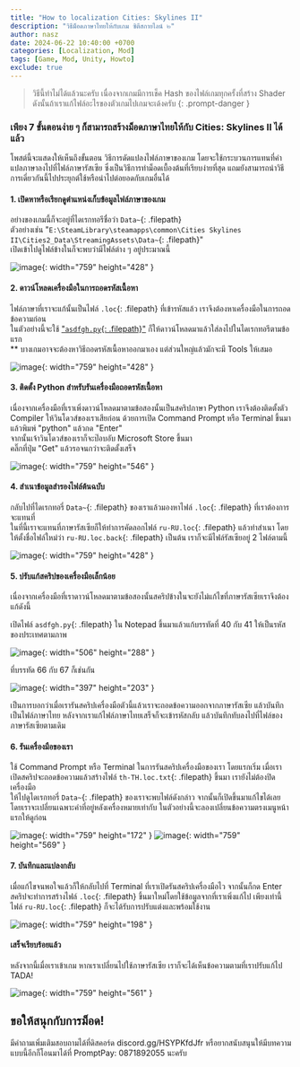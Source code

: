 ```yaml
---
title: "How to localization Cities: Skylines II"
description: "วิธีม็อดภาษาไทยให้กับเกม ซิตีสกายไลน์ ๒"
author: nasz
date: 2024-06-22 10:40:00 +0700
categories: [Localization, Mod]
tags: [Game, Mod, Unity, Howto]
exclude: true
---
```


> วิธีนี้ทำไม่ได้แล้วนะครับ เนื่องจากเกมมีการเช็ค Hash ของไฟล์เกมทุกครั้งที่สร้าง Shader ดังนั้นถ้าเราแก้ไฟล์อะไรของตัวเกมไปเกมจะเด้งครับ
 {: .prompt-danger }

### เพียง 7 ขั้นตอนง่าย ๆ ก็สามารถสร้างม็อดภาษาไทยให้กับ Cities: Skylines II ได้แล้ว

โพสต์นี้จะแสดงให้เห็นถึงขั้นตอน วิธีการดัดแปลงไฟล์ภาษาของเกม โดยจะใช้กระบวนการแทนที่คำแปลภาษาลงไปที่ไฟล์ภาษารัสเซีย
ซึ่งเป็นวิธีการทำม็อดเบื้องต้นที่เรียบง่ายที่สุด แถมยังสามารถนำวิธีการเดี่ยวกันนี้ไปประยุกต์ใช้หรือนำไปต่อยอดกับเกมอื่นได้

#### 1. เปิดหาหรือเรียกดูตำแหน่งเก็บข้อมูลไฟล์ภาษาของเกม

อย่างของเกมนี้ก็จะอยู่ที่ไดเรกทอรีชื่อว่า `Data~`{: .filepath}<br />
ตัวอย่างเช่น "`E:\SteamLibrary\steamapps\common\Cities Skylines II\Cities2_Data\StreamingAssets\Data~`{: .filepath}"<br />
เปิดเข้าไปดูไฟล์ข้างในก็จะพบว่ามีไฟล์ต่าง ๆ อยู่ประมาณนี้

![image](https://github.com/Nasz/Nasz/assets/384751/634d274c-244a-4547-b74a-e4e60c91455d){: width="759" height="428" }

#### 2. ดาวน์โหลดเครื่องมือในการถอดรหัสเนื้อหา

ไฟล์ภาษาที่เราจะแก้นั้นเป็นไฟล์ `.loc`{: .filepath} ที่เข้ารหัสแล้ว เราจึงต้องหาเครื่องมือในการถอดข้อความก่อน<br />
ในตัวอย่างนี้จะใช้ ["`asdfgh.py`{: .filepath}"](https://forum.paradoxplaza.com/forum/threads/cities-skylines-ii-en-us-loc-help-me-open-the-translation-tools-to-play-in-turkish.1603585/post-29220130)
ก็ให้ดาวน์โหลดมาแล้วใส่ลงไปในไดเรกทอรีตามข้อแรก<br />
\*\* บางเกมอาจจะต้องหาวิธีถอดรหัสเนื้อหาออกมาเอง แต่ส่วนใหญ่แล้วมักจะมี Tools ให้เสมอ

![image](https://github.com/Nasz/Nasz/assets/384751/ed2a8d72-a3e2-49ae-99d9-c2d95688ca1e){: width="759" height="428" }

#### 3. ติดตั้ง Python สำหรับรันเครื่องมือถอดรหัสเนื้อหา

เนื่องจากเครื่องมือที่เราเพิ่งดาวน์โหลดมาตามข้อสองนั้นเป็นสคริปภาษา Python เราจึงต้องติดตั้งตัว Compiler ให้วินโดวส์ของเราเสียก่อน ด้วยการเปิด Command Prompt หรือ Terminal ขึ้นมา<br />
แล้วพิมพ์ "python" แล้วกด "Enter"<br />
จากนั้นเจ้าวินโดวส์ของเราก็จะป๊อบอับ Microsoft Store ขึ้นมา<br />
คลิ๊กที่ปุ่ม "Get" แล้วรอจนกว่าจะติดตั้งเสร็จ

![image](https://github.com/Nasz/Nasz/assets/384751/397d248b-3c14-4d68-9370-e4825b9d8bd5){: width="759" height="546" }

#### 4. สำเนาข้อมูลสำรองไฟล์ต้นฉบับ

กลับไปที่ไดเรกทอรี่ `Data~`{: .filepath} ของเราแล้วมองหาไฟล์ `.loc`{: .filepath} ที่เราต้องการจะแทนที่<br />
ในที่นี้เราจะแทนที่ภาษารัสเซียก็ให้ทำการคัดลอกไฟล์ `ru-RU.loc`{: .filepath} แล้วทำสำเนา โดยให้ตั้งชื่อไฟล์ใหม่ว่า `ru-RU.loc.back`{: .filepath} เป็นต้น เราก็จะมีไฟล์รัสเซียอยู่ 2 ไฟล์ตามนี้

![image](https://github.com/Nasz/Nasz/assets/384751/aed9418f-1332-4850-be64-9b55ff474cf6){: width="759" height="428" }

#### 5. ปรับแก้สคริปของเครื่องมือเล็กน้อย

เนื่องจากเครื่องมือที่เราดาวน์โหลดมาตามข้อสองนั้นสคริปข้างในจะยังไม่แก้ไขที่ภาษารัสเซียเราจึงต้องแก้ดังนี้

เปิดไฟล์ `asdfgh.py`{: .filepath} ใน Notepad ขึ้นมาแล้วแก้บรรทัดที่ 40 กับ 41 ให้เป็นรหัสของประเทศตามภาพ

![image](https://github.com/Nasz/Nasz/assets/384751/2a599490-e65d-47f3-80c3-767ac987348b){: width="506" height="288" }

ที่บรรทัด 66 กับ 67 ก็เช่นกัน

![image](https://github.com/Nasz/Nasz/assets/384751/849be85f-67cb-4e84-8332-818c5602debd){: width="397" height="203" }

เป็นการบอกว่าเมื่อเรารันสคริปเครื่องมือตัวนี้แล้วเราจะถอดข้อความออกจากภาษารัสเซีย แล้วบันทึกเป็นไฟล์ภาษาไทย หลังจากเราแก้ไฟล์ภาษาไทยเสร็จก็จะเข้ารหัสกลับ
แล้วบันทึกทับลงไปที่ไฟล์ของภาษารัสเซียตามเดิม

#### 6. รันเครื่องมือของเรา

ใช้ Command Prompt หรือ Terminal ในการรันสคริปเครื่องมือของเรา
โดยแรกเริ่ม เมื่อเราเปิดสคริปจะถอดข้อความแล้วสร้างไฟล์ `th-TH.loc.txt`{: .filepath} ขึ้นมา เรายังไม่ต้องปิดเครื่องมือ<br />
ให้ไปดูไดเรกทอรี่ `Data~`{: .filepath} ของเราจะพบไฟล์ดังกล่าว จากนั้นก็เปิดขึ้นมาแก้ไขได้เลย<br />
โดยเราจะเปลี่ยนเฉพาะคำที่อยู่หลังเครื่องหมายเท่ากับ ในตัวอย่างนี้จะลองเปลี่ยนข้อความตรงเมนูหน้าแรกให้ดูก่อน

![image](https://github.com/Nasz/Nasz/assets/384751/c7ab3ad1-b22e-4801-8f2a-a0d7912babc3){: width="759" height="172" }
![image](https://github.com/Nasz/Nasz/assets/384751/138a98ac-442a-4669-8dd0-c004524801ec){: width="759" height="569" }

#### 7. บันทึกและแปลงกลับ

เมื่อแก้ไขจนพอใจแล้วก็ให้กลับไปที่ Terminal ที่เราเปิดรันสคริปเครื่องมือไว จากนั้นก็กด Enter สคริปจะทำการสร้างไฟล์ `.loc`{: .filepath}
ขึ้นมาใหม่โดยใช้ข้อมูลจากที่เราเพิ่งแก้ไป เพียงเท่านี้ไฟล์ `ru-RU.loc`{: .filepath} ก็จะได้รับการปรับแต่งและพร้อมใช้งาน

![image](https://github.com/Nasz/Nasz/assets/384751/99224111-9797-4f13-bfe3-c9b77ca121f6){: width="759" height="198" }

#### เสร็จเรียบร้อยแล้ว

หลังจากนี้เมื่อเราเข้าเกม หากเราเปลี่ยนไปใช้ภาษารัสเซีย เราก็จะได้เห็นข้อความตามที่เราปรับแก้ไป TADA!

![image](https://github.com/Nasz/Nasz/assets/384751/9542bcc4-d00a-45bc-93af-0b9710a45108){: width="759" height="561" }

## ขอให้สนุกกับการม็อด!

มีคำถามเพิ่มเติมสอบถามได้ที่ดิสคอร์ด discord.gg/HSYPKfdJfr หรือยากสนับสนุนให้มีบทความแบบนี้อีกก็โอนมาได้ที่ PromptPay: 0871892055 นะครับ
